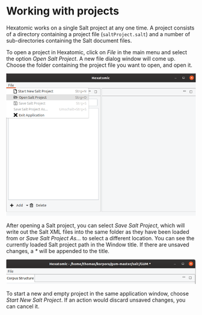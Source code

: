 # Working with projects

Hexatomic works on a single Salt project at any one time.
A project consists of a directory containing a project file (`saltProject.salt`) and a number of sub-directories containing the Salt document files.

To open a project in Hexatomic, click on *File* in the main menu and select the option *Open Salt Project*.
A new file dialog window will come up.
Choose the folder containing the project file you want to open, and open it.

![Opening a project in Hexatomic](open-salt-project.png)

After opening a Salt project, you can select *Save Salt Project*, which will write out the Salt XML files into the same
folder as they have been loaded from or *Save Salt Project As...*  to select a different location.
You can see the currently loaded Salt project path in the Window title.
If there are unsaved changes, a *\** will be appended to the title.

![Project location and * to indicate unsaved changes](project-window-title.png)

To start a new and empty project in the same application window, choose *Start New Salt Project*.
If an action would discard unsaved changes, you can cancel it.